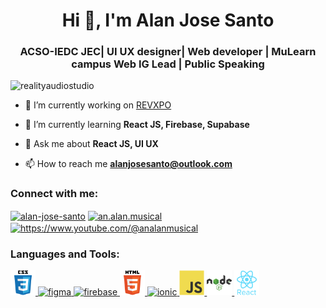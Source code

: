 <h1 align="center">Hi 👋, I'm Alan Jose Santo</h1>
<h3 align="center">ACSO-IEDC JEC| UI UX designer| Web developer | MuLearn campus Web IG Lead | Public Speaking</h3>

<p align="left"> <img src="https://komarev.com/ghpvc/?username=realityaudiostudio&label=Profile%20views&color=0e75b6&style=flat" alt="realityaudiostudio" /> </p>

- 🔭 I’m currently working on [REVXPO](https://revxpo.netlify.app/)

- 🌱 I’m currently learning **React JS, Firebase, Supabase**

- 💬 Ask me about **React JS, UI UX**

- 📫 How to reach me **alanjosesanto@outlook.com**

<h3 align="left">Connect with me:</h3>
<p align="left">
<a href="https://linkedin.com/in/alan-jose-santo" target="blank"><img align="center" src="https://raw.githubusercontent.com/rahuldkjain/github-profile-readme-generator/master/src/images/icons/Social/linked-in-alt.svg" alt="alan-jose-santo" height="30" width="40" /></a>
<a href="https://instagram.com/an.alan.musical" target="blank"><img align="center" src="https://raw.githubusercontent.com/rahuldkjain/github-profile-readme-generator/master/src/images/icons/Social/instagram.svg" alt="an.alan.musical" height="30" width="40" /></a>
<a href="https://www.youtube.com/c/https://www.youtube.com/@analanmusical" target="blank"><img align="center" src="https://raw.githubusercontent.com/rahuldkjain/github-profile-readme-generator/master/src/images/icons/Social/youtube.svg" alt="https://www.youtube.com/@analanmusical" height="30" width="40" /></a>
</p>

<h3 align="left">Languages and Tools:</h3>
<p align="left"> <a href="https://www.w3schools.com/css/" target="_blank" rel="noreferrer"> <img src="https://raw.githubusercontent.com/devicons/devicon/master/icons/css3/css3-original-wordmark.svg" alt="css3" width="40" height="40"/> </a> <a href="https://www.figma.com/" target="_blank" rel="noreferrer"> <img src="https://www.vectorlogo.zone/logos/figma/figma-icon.svg" alt="figma" width="40" height="40"/> </a> <a href="https://firebase.google.com/" target="_blank" rel="noreferrer"> <img src="https://www.vectorlogo.zone/logos/firebase/firebase-icon.svg" alt="firebase" width="40" height="40"/> </a> <a href="https://www.w3.org/html/" target="_blank" rel="noreferrer"> <img src="https://raw.githubusercontent.com/devicons/devicon/master/icons/html5/html5-original-wordmark.svg" alt="html5" width="40" height="40"/> </a> <a href="https://ionicframework.com" target="_blank" rel="noreferrer"> <img src="https://upload.wikimedia.org/wikipedia/commons/d/d1/Ionic_Logo.svg" alt="ionic" width="40" height="40"/> </a> <a href="https://developer.mozilla.org/en-US/docs/Web/JavaScript" target="_blank" rel="noreferrer"> <img src="https://raw.githubusercontent.com/devicons/devicon/master/icons/javascript/javascript-original.svg" alt="javascript" width="40" height="40"/> </a> <a href="https://nodejs.org" target="_blank" rel="noreferrer"> <img src="https://raw.githubusercontent.com/devicons/devicon/master/icons/nodejs/nodejs-original-wordmark.svg" alt="nodejs" width="40" height="40"/> </a> <a href="https://reactjs.org/" target="_blank" rel="noreferrer"> <img src="https://raw.githubusercontent.com/devicons/devicon/master/icons/react/react-original-wordmark.svg" alt="react" width="40" height="40"/> </a> </p>
